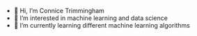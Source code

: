 - 👋 Hi, I’m Connice Trimmingham
- 👀 I’m interested in machine learning and data science 
- 🌱 I’m currently learning different machine learning algorithms


<!---
ConniceT/ConniceT is a ✨ special ✨ repository because its `README.md` (this file) appears on your GitHub profile.
You can click the Preview link to take a look at your changes.
--->
